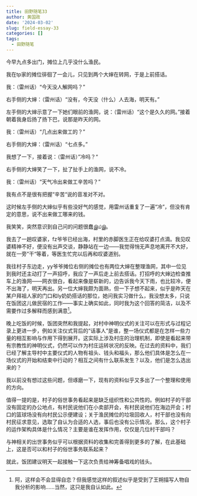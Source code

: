 ```yaml
---
title: 田野随笔33
author: 黄国政
date: '2024-03-02'
slug: field-essay-33
categories: []
tags:
  - 田野随笔
---
```


<!--more-->

今早九点多出门，摊位上几乎没什么渔民。

我在tp家的摊位徘徊了一会儿，只见到两个大婶在转网，于是上前搭话。

我：（雷州话）“今天没人解网吗？”

右手侧的大婶：（雷州话）“没有，今天没（什么）人去海，明天有。”

左手侧的大婶示意了一下她们眼前的渔网，说：（雷州话）“这个是久久的网。”接着朝着我身后扬了扬下巴，说那是昨天的网。

我：（雷州话）“几点出来做工的？”

右手侧的大婶：（雷州话）“七点多。”

我想了一下，接着说：（雷州话）”冷吗？“

右手侧的大婶笑了一下，扯了扯手上的渔网，说不冷。

我：（雷州话）“天气冷出来做工辛苦吗？”

我有点不是很有把握“辛苦“说的音准对不对。

这时候左手侧的大婶似乎有些没好气的感觉，用雷州话重复了一遍“冷”，但没有肯定的意思，说不出来做工哪来的钱。

我笑笑，突然意识到自己问的问题很蠢இ௰இ。

我去了一趟叹婆家，fz爷爷已经出海，村里的赤脚医生正在给叹婆打点滴。我见叹婆精神不好，便没有出声交谈，静静站在一边——我觉得悄无声息地离开不大好，就在一旁”干“等着，等医生忙完以后再和叹婆道别。

我往村子东边走，yy爷爷摊位右侧的摊位也有两位大婶在整理渔网，其中一位见到我时还主动打了一声招呼，我应了一声后走上前去搭话。打招呼的大婶边检查推车上的渔网——网衣很白，看起来像是崭新的，边告诉我今天下雨，也比较冷，便不出海了，明天再出。另一位大婶我颇为面熟，但一下子想不起来，似乎是昨天在某户拜祖人家的门口和ly奶奶搭话的那位，她问我实习做什么，我没想太多，只说在饭团这儿做民宿的工作——事实上确实如此，同时我为这个回答的简洁，以及不需要作过多解释而感到满意[^note1]。

[^note1]: 阿，这样会不会显得自恋？但我感觉这样的叙述似乎是受到了王朔描写人物自我分析的影响……当然，这只是我自认如此。

晚上吃饭的时候，饭团突然和我提起，对村中神明仪式的关注可以在形式与过程记录上更进一步，例如关注仪式背后的“话事人”是谁，整一场仪式都是在怎样一些力量的相互影响与作用下得到展开。这实际上涉及村庄的治理机制，即使是看起来带有宗教性的神明仪式，仍然可以作为村庄运转状况的反映。在过去的资料中，我们已经了解主导村中主要仪式的人物有祖头、钱头和福头，那么他们具体是怎么在一场仪式的开始和结束中行动的？相互之间有什么联系发生？以及，他们是怎么选出来的？

我以前没有想过这些问题，但琢磨一下，现有的资料似乎又多出了一个整理和使用的方向。

值得一提的是，村子的俗世事务看起来是缺乏组织性和公共性的。例如村子的干部没有固定的办公地点，有村民说他们在小卖部开会，有村民说他们在海边开会；村口的篮球场没有向村民公示便建设；关于渔民摊位的垃圾回收人，村干部也没有向村民征求意见，选取了自认为合适的人选，事后也没有公示情况。那么，这个村子的运作架构具体是什么情况？主要是谁在发挥作用，仅仅是几位村干部吗？

与神相关的出世事务似乎可以根据资料的收集和完善得到更多的了解，在此基础上，这是否可以和村子的俗世事务联系起来？

就此，饭团建议明天一起接触一下这次负责给神筹备唱戏的钱头。